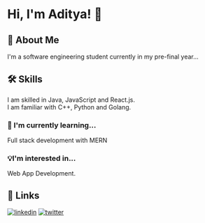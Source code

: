 
# Hi, I'm Aditya! 👋

## 🚀 About Me
I'm a software engineering student currently in my pre-final year...


## 🛠 Skills
I am skilled in Java, JavaScript and React.js.<br>
I am familiar with C++, Python and Golang.


### 🧠 I'm currently learning...
Full stack development with MERN

### 💡I'm interested in...
Web App Development.


## 🔗 Links
[![linkedin](https://img.shields.io/badge/linkedin-0A66C2?style=for-the-badge&logo=linkedin&logoColor=white)](https://www.linkedin.com/in/aditya-nautiyal-21304a1ba)
[![twitter](https://img.shields.io/badge/twitter-1DA1F2?style=for-the-badge&logo=twitter&logoColor=white)](https://twitter.com/adityan150)


